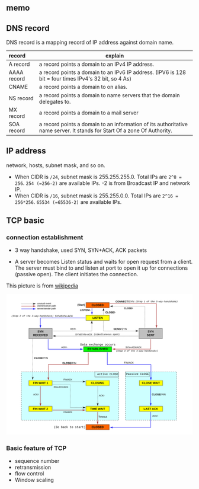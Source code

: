 memo
---

## DNS record

DNS record is a mapping record of IP address against domain name.

| record      | explain                                         |
|:------------|--------------------------------------------------|
| A record    | a record points a domain to an IPv4 IP address.  |
| AAAA record | a record points a domain to an IPv6 IP address. (IPV6 is 128 bit = four times IPv4's 32 bit, so 4 As) |
| CNAME       | a record points a domain to on alias. |
| NS record   | a record points a domain to name servers that the domain delegates to. |
| MX record   | a record points a domain to a mail server |
| SOA record  | a record points a domain to an information of its authoritative name server. It stands for Start Of a zone Of Authority. |



## IP address

network, hosts, subnet mask, and so on.

- When CIDR is `/24`, subnet mask is 255.255.255.0. Total IPs are `2^8 = 256`. `254 (=256-2)` are available IPs. -2 is from Broadcast IP and network IP.
- When CIDR is `/16`, subnet mask is 255.255.0.0. Total IPs are `2^16 = 256*256`. `65534 (=65536-2)` are available IPs.



## TCP basic

### connection establishment

- 3 way handshake, used SYN, SYN+ACK, ACK packets

- A server becomes Listen status and waits for open request from a client. The server must bind to and listen at port to open it up for connections (passive open). The client initiates the connection.

This picture is from [wikipedia](https://en.wikipedia.org/wiki/Transmission_Control_Protocol#Connection_establishment)

![tcp establishment](/images/Tcp_state_diagram_fixed_new.svg)


### Basic feature of TCP

- sequence number
- retransmission
- flow control
- Window scaling
